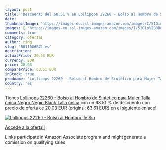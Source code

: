 ```yaml
---
layout: post
title: 'Descuento del 68.51 % en Lollipops 22260 - Bolso al Hombro de Sin'
date: 
thumbnailImage: 'https://images-eu.ssl-images-amazon.com/images/I/51Gio%2B0Dd9L._SL200_.jpg'
images: [ 'https://images-eu.ssl-images-amazon.com/images/I/51Gio%2B0Dd9L._SL200_.jpg' ]
comments: true
category: ofertas
author: ring
slug: 'B01I006B72-es'
description:
actualPrice: 20.03 EUR
currency: EUR
price: 20.03
comparePrice: 63.61 EUR
inStock: true
prodname: 'Lollipops 22260 - Bolso al Hombro de Sintético para Mujer Talla única  Negro  Negro  Black    Talla única'
country: 'es'
---
```


Tienes [Lollipops 22260 - Bolso al Hombro de Sintético para Mujer Talla única  Negro  Negro  Black    Talla única](https://www.amazon.es/dp/B01I006B72/?tag=tolees-21) con un 68.51 % de descuento con precio de oferta de 20.03 EUR (original: 63.61 EUR) en el siguiente enlace!

[![Lollipops 22260 - Bolso al Hombro de Sin](https://images-eu.ssl-images-amazon.com/images/I/51Gio%2B0Dd9L._SL200_.jpg)](https://www.amazon.es/dp/B01I006B72/?tag=tolees-21)

[Accede a la oferta!!](https://www.amazon.es/dp/B01I006B72/?tag=tolees-21)

Links participate in Amazon Associate program and might generate a comission on qualifying sales


